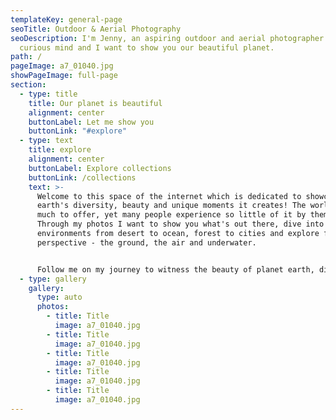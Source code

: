 ```yaml
---
templateKey: general-page
seoTitle: Outdoor & Aerial Photography
seoDescription: I'm Jenny, an aspiring outdoor and aerial photographer with a
  curious mind and I want to show you our beautiful planet.
path: /
pageImage: a7_01040.jpg
showPageImage: full-page
section:
  - type: title
    title: Our planet is beautiful
    alignment: center
    buttonLabel: Let me show you
    buttonLink: "#explore"
  - type: text
    title: explore
    alignment: center
    buttonLabel: Explore collections
    buttonLink: /collections
    text: >-
      Welcome to this space of the internet which is dedicated to showcasing the
      earth's diversity, beauty and unique moments it creates! The world has so
      much to offer, yet many people experience so little of it by themselves.
      Through my photos I want to show you what's out there, dive into all
      environments from desert to ocean, forest to cities and explore from every
      perspective - the ground, the air and underwater.


      Follow me on my journey to witness the beauty of planet earth, discover and adventure - through the lens of my camera. Be inspired, expand your horizon and have fun exploring!
  - type: gallery
    gallery:
      type: auto
      photos:
        - title: Title
          image: a7_01040.jpg
        - title: Title
          image: a7_01040.jpg
        - title: Title
          image: a7_01040.jpg
        - title: Title
          image: a7_01040.jpg
        - title: Title
          image: a7_01040.jpg
---
```

